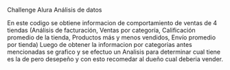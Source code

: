 Challenge Alura Análisis de datos

En este codigo se obtiene informacion de comportamiento de ventas de 4 tiendas
(Análisis de facturación, Ventas por categoría, Calificación promedio de la tienda, Productos más y menos vendidos, Envío promedio por tienda)
Luego de obtener la informacion por categorias antes mencionadas se grafico y se efectuo un Analisis para determinar cual tiene es la de pero 
desepeño y con esto recomedar al dueño cual deberia vender.
